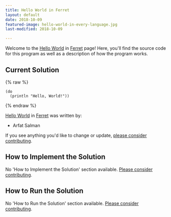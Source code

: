 ```yaml
---
title: Hello World in Ferret
layout: default
date: 2018-10-09
featured-image: hello-world-in-every-language.jpg
last-modified: 2018-10-09

---
```


Welcome to the [Hello World](https://rzuckerm.github.io/sample-programs-website-copy/projects/hello-world) in [Ferret](https://rzuckerm.github.io/sample-programs-website-copy/languages/ferret) page! Here, you'll find the source code for this program as well as a description of how the program works.

## Current Solution

{% raw %}

```ferret
(do
  (println "Hello, World!"))
```

{% endraw %}

[Hello World](https://rzuckerm.github.io/sample-programs-website-copy/projects/hello-world) in [Ferret](https://rzuckerm.github.io/sample-programs-website-copy/languages/ferret) was written by:

- Arfat Salman

If you see anything you'd like to change or update, [please consider contributing](https://github.com/TheRenegadeCoder/sample-programs).

## How to Implement the Solution

No 'How to Implement the Solution' section available. [Please consider contributing](https://github.com/TheRenegadeCoder/sample-programs-website).

## How to Run the Solution

No 'How to Run the Solution' section available. [Please consider contributing](https://github.com/TheRenegadeCoder/sample-programs-website).